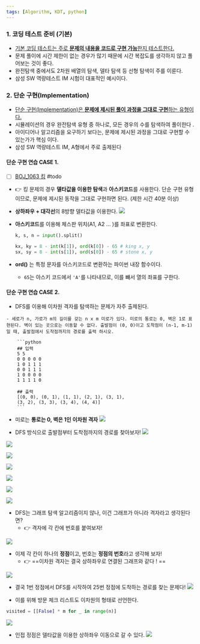 ```yaml
---
tags: [Algorithm, KDT, python]
---
```


### 1. 코딩 테스트 준비 (기본)
- <u>기본 코딩 테스트는 주로 **문제의 내용을 코드로 구현 가능**한지 테스트한다. </u>
- 문제 풀이에 시간 제한이 없는 경우가 많기 때문에 시간 복잡도를 생각하지 않고 풀어보는 것이 좋다. 
- 완전탐색 중에서도 2차원 배열의 탐색, 델타 탐색 등 선형 탐색이 주를 이룬다. 
- 삼성 SW 역량테스트 IM 시험이 대표적인 예시이다. 


### 2. 단순 구현(Implementation)
- <u>단순 구현(Implementation)은 **문제에 제시된 풀이 과정을 그대로 구현**하는 유형이다.</u>
- 시뮬레이션의 경우 완전탐색 유형 중 하나로, 모든 경우의 수를 탐색하여 풀이한다 .
- 아이디어나 알고리즘을 요구하기 보다는, 문제에 제시된 과정을 그대로 구현할 수 있는가가 핵심 이다. 
- 삼성 SW 역량테스트 IM, A형에서 주로 출제된다

#### 단순 구현 연습 CASE 1. 

- [ ] [BOJ_1063 킹](https://www.acmicpc.net/problem/1063) #todo 
- 👉 킹 문제의 경우 **델타값을 이용한 탐색**과 **아스키코드**를 사용한다. 단순 구현 유형이므로, 문제에 제시된 동작을 그대로 구현하면 된다. (제한 시간 40분 이상)

- **상하좌우 + 대각선**의 8방향 델타값을 이용한다. 
	![](assets/06_prepairing%20coding%20test.png)

- **아스키코드**를 이용해 체스판 위치(A1, A2 ... )를 좌표로 변환한다.
	```python
	k, s, n = input().split() 
	
	kx, ky = 8 - int(k[1]), ord(k[0]) - 65 # king x, y 
	sx, sy = 8 - int(s[1]), ord(s[0]) - 65 # stone x, y
	```

- **ord()** 는 특정 문자를 아스키코드로 변환하는 파이썬 내장 함수이다. 
	- `65`는 아스키 코드에서 `'A'`를 나타내므로, 이를 뺴서 열의 좌표를 구한다. 

#### 단순 구현 연습 CASE 2. 
- DFS를 이용해 이차원 격자를 탐색하는 문제가 자주 출제된다.

```ad-question
- 세로가 n, 가로가 m의 길이를 갖는 n x m 미로가 있다. 미로의 통로는 0, 벽은 1로 표현된다. 벽이 있는 곳으로는 이동할 수 없다. 출발점이 (0, 0)이고 도착점이 (n-1, m-1)일 때, 출발점에서 도착점까지의 경로를 출력 하시오.

	```python
	## 입력
	5 5 
	0 0 0 0 0 
	1 0 1 1 1 
	0 0 1 1 1 
	1 0 0 0 0 
	1 1 1 1 0 
	
	## 출력
	[(0, 0), (0, 1), (1, 1), (2, 1), (3, 1), 
	(3, 2), (3, 3), (3, 4), (4, 4)]
	```
```

- 미로는 **통로는 0, 벽은 1인 이차원 격자**
![](assets/06_prepairing%20coding%20test-1.png)

- DFS 방식으로 출발점부터 도착점까지의 경로를 찾아보자!
![](assets/06_prepairing%20coding%20test-2.png)

![](assets/06_prepairing%20coding%20test-3.png)

![](assets/06_prepairing%20coding%20test-4.png)

![](assets/06_prepairing%20coding%20test-5.png)

![](assets/06_prepairing%20coding%20test-6.png)

![](assets/06_prepairing%20coding%20test-7.png)

![](assets/06_prepairing%20coding%20test-8.png)

- DFS는 그래프 탐색 알고리즘이지 않나, 이건 그래프가 아니라 격자라고 생각된다면?
	- 👉 격자에 각 칸에 번호를 붙여보자!

![](assets/06_prepairing%20coding%20test-9.png)

- 이제 각 칸이 하나의 **정점**이고, 번호는 **정점의 번호**라고 생각해 보자!
	- 👉 ==이차원 격자는 결국 상하좌우로 연결된 그래프와 같다 ! ==

![](assets/06_prepairing%20coding%20test-10.png)

- 결국 1번 정점에서 DFS를 시작하여 25번 정점에 도착하는 경로를 찾는 문제다!
![](assets/06_prepairing%20coding%20test-11.png)

- 이를 위해 방문 체크 리스트도 이차원의 형태로 선언한다.
```python
visited = [[False] * m for _ in range(n)]
```

![](assets/06_prepairing%20coding%20test-12.png)

- 인접 정점은 델타값을 이용한 상하좌우 이동으로 갈 수 있다. 
![](assets/06_prepairing%20coding%20test-13.png)
